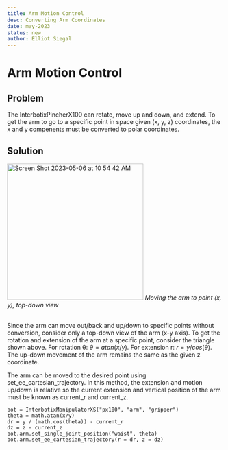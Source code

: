 ```yaml
---
title: Arm Motion Control
desc: Converting Arm Coordinates
date: may-2023
status: new
author: Elliot Siegal
---
```

# Arm Motion Control

## Problem

The InterbotixPincherX100 can rotate, move up and down, and extend. To get the arm to go to a specific point in space given (x, y, z) coordinates, the x and y compenents must be converted to polar coordinates.

## Solution
<img width="318" alt="Screen Shot 2023-05-06 at 10 54 42 AM" src="https://user-images.githubusercontent.com/62267188/236631562-4e0a5d32-b811-4736-9ebe-0f4b7ebd5d9c.png">
<i>Moving the arm to point (x, y), top-down view</i><br><br>

Since the arm can move out/back and up/down to specific points without conversion, consider only a top-down view of the arm (x-y axis). To get the rotation and extension of the arm at a specific point, consider the triangle shown above. For rotation θ: $θ=atan(x/y)$. For extension r: $r=y/cos(θ)$. The up-down movement of the arm remains the same as the given z coordinate.

The arm can be moved to the desired point using set_ee_cartesian_trajectory. In this method, the extension and motion up/down is relative so the current extension and vertical position of the arm must be known as current_r and current_z.


    bot = InterbotixManipulatorXS("px100", "arm", "gripper")
    theta = math.atan(x/y)
    dr = y / (math.cos(theta)) - current_r
    dz = z - current_z
    bot.arm.set_single_joint_position("waist", theta)
    bot.arm.set_ee_cartesian_trajectory(r = dr, z = dz)
